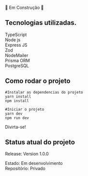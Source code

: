 🚧 Em Construção 🚧

## Tecnologias utilizadas.
TypeScript<br>
Node js<br>
Express JS<br>
Zod<br>
NodeMailer<br>
Prisma ORM<br>
PostgreSQL<br>

## Como rodar o projeto

```
#Instalar as dependencias do projeto
yarn install
npm install

#Iniciar o projeto
yarn dev
npm run dev
```
Divirta-se!
## Status atual do projeto
Release: Version 1.0.0

Estado: Em desenvolvimento<br> 
Repositório: Privado
